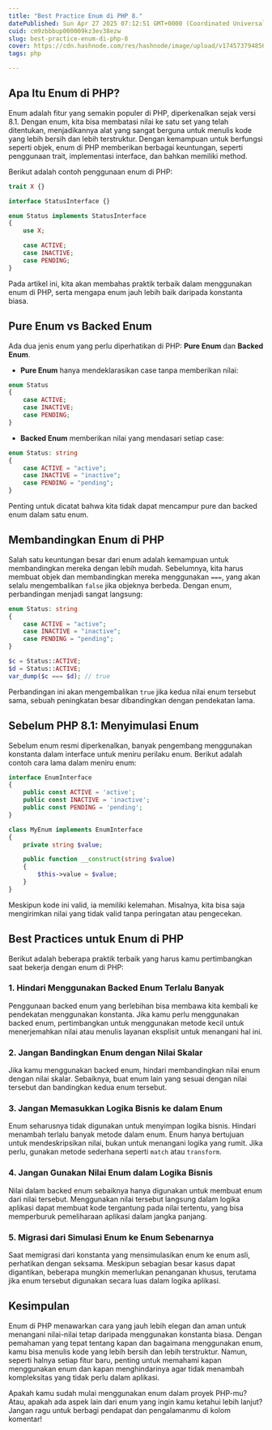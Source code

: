 ```yaml
---
title: "Best Practice Enum di PHP 8."
datePublished: Sun Apr 27 2025 07:12:51 GMT+0000 (Coordinated Universal Time)
cuid: cm9zbbbup000009kz3ev38ezw
slug: best-practice-enum-di-php-8
cover: https://cdn.hashnode.com/res/hashnode/image/upload/v1745737948566/d66a775a-1431-4d5b-bf59-6bd2983c1d87.webp
tags: php

---
```



## Apa Itu Enum di PHP?

Enum adalah fitur yang semakin populer di PHP, diperkenalkan sejak versi 8.1. Dengan enum, kita bisa membatasi nilai ke satu set yang telah ditentukan, menjadikannya alat yang sangat berguna untuk menulis kode yang lebih bersih dan lebih terstruktur. Dengan kemampuan untuk berfungsi seperti objek, enum di PHP memberikan berbagai keuntungan, seperti penggunaan trait, implementasi interface, dan bahkan memiliki method.

Berikut adalah contoh penggunaan enum di PHP:

```php
trait X {}

interface StatusInterface {}

enum Status implements StatusInterface
{
    use X;

    case ACTIVE;
    case INACTIVE;
    case PENDING;
}
```

Pada artikel ini, kita akan membahas praktik terbaik dalam menggunakan enum di PHP, serta mengapa enum jauh lebih baik daripada konstanta biasa.

## Pure Enum vs Backed Enum

Ada dua jenis enum yang perlu diperhatikan di PHP: **Pure Enum** dan **Backed Enum**.

- **Pure Enum** hanya mendeklarasikan case tanpa memberikan nilai:

```php
enum Status
{
    case ACTIVE;
    case INACTIVE;
    case PENDING;
}
```

- **Backed Enum** memberikan nilai yang mendasari setiap case:

```php
enum Status: string
{
    case ACTIVE = "active";
    case INACTIVE = "inactive";
    case PENDING = "pending";
}
```

Penting untuk dicatat bahwa kita tidak dapat mencampur pure dan backed enum dalam satu enum.

## Membandingkan Enum di PHP

Salah satu keuntungan besar dari enum adalah kemampuan untuk membandingkan mereka dengan lebih mudah. Sebelumnya, kita harus membuat objek dan membandingkan mereka menggunakan `===`, yang akan selalu mengembalikan `false` jika objeknya berbeda. Dengan enum, perbandingan menjadi sangat langsung:

```php
enum Status: string
{
    case ACTIVE = "active";
    case INACTIVE = "inactive";
    case PENDING = "pending";
}

$c = Status::ACTIVE;
$d = Status::ACTIVE;
var_dump($c === $d); // true
```

Perbandingan ini akan mengembalikan `true` jika kedua nilai enum tersebut sama, sebuah peningkatan besar dibandingkan dengan pendekatan lama.

## Sebelum PHP 8.1: Menyimulasi Enum

Sebelum enum resmi diperkenalkan, banyak pengembang menggunakan konstanta dalam interface untuk meniru perilaku enum. Berikut adalah contoh cara lama dalam meniru enum:

```php
interface EnumInterface
{
    public const ACTIVE = 'active';
    public const INACTIVE = 'inactive';
    public const PENDING = 'pending';
}

class MyEnum implements EnumInterface
{
    private string $value;

    public function __construct(string $value)
    {
        $this->value = $value;
    }
}
```

Meskipun kode ini valid, ia memiliki kelemahan. Misalnya, kita bisa saja mengirimkan nilai yang tidak valid tanpa peringatan atau pengecekan.

## Best Practices untuk Enum di PHP

Berikut adalah beberapa praktik terbaik yang harus kamu pertimbangkan saat bekerja dengan enum di PHP:

### 1. Hindari Menggunakan Backed Enum Terlalu Banyak

Penggunaan backed enum yang berlebihan bisa membawa kita kembali ke pendekatan menggunakan konstanta. Jika kamu perlu menggunakan backed enum, pertimbangkan untuk menggunakan metode kecil untuk menerjemahkan nilai atau menulis layanan eksplisit untuk menangani hal ini.

### 2. Jangan Bandingkan Enum dengan Nilai Skalar

Jika kamu menggunakan backed enum, hindari membandingkan nilai enum dengan nilai skalar. Sebaiknya, buat enum lain yang sesuai dengan nilai tersebut dan bandingkan kedua enum tersebut.

### 3. Jangan Memasukkan Logika Bisnis ke dalam Enum

Enum seharusnya tidak digunakan untuk menyimpan logika bisnis. Hindari menambah terlalu banyak metode dalam enum. Enum hanya bertujuan untuk mendeskripsikan nilai, bukan untuk menangani logika yang rumit. Jika perlu, gunakan metode sederhana seperti `match` atau `transform`.

### 4. Jangan Gunakan Nilai Enum dalam Logika Bisnis

Nilai dalam backed enum sebaiknya hanya digunakan untuk membuat enum dari nilai tersebut. Menggunakan nilai tersebut langsung dalam logika aplikasi dapat membuat kode tergantung pada nilai tertentu, yang bisa memperburuk pemeliharaan aplikasi dalam jangka panjang.

### 5. Migrasi dari Simulasi Enum ke Enum Sebenarnya

Saat memigrasi dari konstanta yang mensimulasikan enum ke enum asli, perhatikan dengan seksama. Meskipun sebagian besar kasus dapat digantikan, beberapa mungkin memerlukan penanganan khusus, terutama jika enum tersebut digunakan secara luas dalam logika aplikasi.

## Kesimpulan

Enum di PHP menawarkan cara yang jauh lebih elegan dan aman untuk menangani nilai-nilai tetap daripada menggunakan konstanta biasa. Dengan pemahaman yang tepat tentang kapan dan bagaimana menggunakan enum, kamu bisa menulis kode yang lebih bersih dan lebih terstruktur. Namun, seperti halnya setiap fitur baru, penting untuk memahami kapan menggunakan enum dan kapan menghindarinya agar tidak menambah kompleksitas yang tidak perlu dalam aplikasi.

Apakah kamu sudah mulai menggunakan enum dalam proyek PHP-mu? Atau, apakah ada aspek lain dari enum yang ingin kamu ketahui lebih lanjut? Jangan ragu untuk berbagi pendapat dan pengalamanmu di kolom komentar!